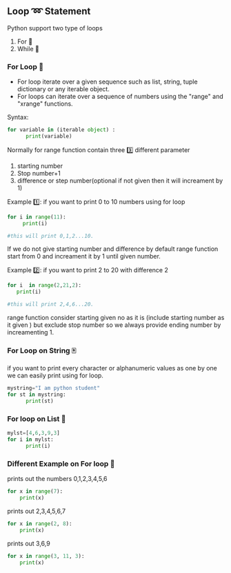 ## Loop :loop: Statement

Python support two type of loops
1. For :boy:
2. While :girl:

### For Loop :money_with_wings:
- For loop iterate over a given sequence such as list, string, tuple dictionary or any  iterable object.
- For loops can iterate over a sequence of numbers using the "range" and "xrange" functions.

Syntax:
```python
for variable in (iterable object) :
      print(variable)
```
Normally for range function contain three :three: different parameter
1. starting number
2. Stop number+1
3. difference or step number(optional if not given then it will increament by 1)

Example :one::
if you want to print 0 to 10 numbers using for loop
```python
for i in range(11):
     print(i)

#this will print 0,1,2...10.
```

If we do not give starting number and difference by default range function start from 0 and increament it by 1 until given number.

Example :two::
if you want to print 2 to 20 with difference 2
```python
for i  in range(2,21,2):
   print(i)

#this will print 2,4,6...20.
```
range function consider starting given no as it is (include starting number as it given ) but exclude stop number so we always provide ending number by increamenting 1.

### For Loop on String :mahjong:
if you want to print every character or alphanumeric values as one by one we can easily print using for loop.
```python
mystring="I am python student"
for st in mystring:
      print(st)
```

### For loop on List :book:
```python
mylst=[4,6,3,9,3]
for i in mylst:
      print(i)
```
### Different Example on For loop :memo:

prints out the numbers 0,1,2,3,4,5,6
```python
for x in range(7):
    print(x)
```
prints out 2,3,4,5,6,7
```python
for x in range(2, 8):
    print(x)
```
prints out 3,6,9
```python
for x in range(3, 11, 3):
    print(x)
 ```

